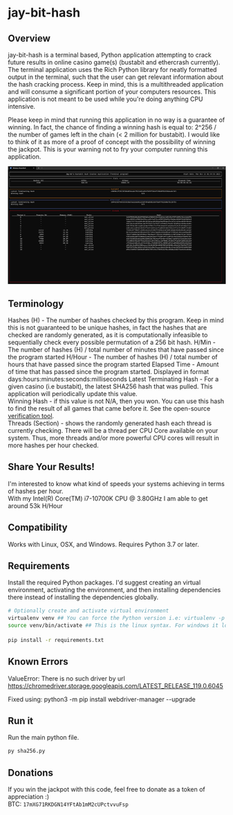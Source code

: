 # jay-bit-hash
## Overview
jay-bit-hash is a terminal based, Python application attempting to crack future results in online casino game(s) (bustabit and ethercrash currently). The terminal application uses the Rich Python library for neatly formatted output in the terminal, such that the user can get relevant information about the hash cracking process. Keep in mind, this is a multithreaded application and will consume a significant portion of your computers resources. This application is not meant to be used while you're doing anything CPU intensive.  

Please keep in mind that running this application in no way is a guarantee of winning. In fact, the chance of finding a winning hash is equal to: 2^256 / the number of games left in the chain (< 2 million for bustabit). I would like to think of it as more of a proof of concept with the possibility of winning the jackpot. This is your warning not to fry your computer running this application.  

![Terminal](https://github.com/Jay-ArBrouillard/jay-bit-hash/blob/master/terminal.PNG?raw=true)

## Terminology
Hashes (H) - The number of hashes checked by this program. Keep in mind this is not guaranteed to be unique hashes, in fact the hashes that are checked are randomly generated, as it is computationally infeasible to sequentially check every possible permutation of a 256 bit hash.
H/Min - The number of hashes (H) / total number of minutes that have passed since the program started
H/Hour - The number of hashes (H) / total number of hours that have passed since the program started
Elapsed Time - Amount of time that has passed since the program started. Displayed in format days:hours:minutes:seconds:milliseconds
Latest Terminating Hash - For a given casino (i.e bustabit), the latest SHA256 hash that was pulled. This application will periodically update this value.  
Winning Hash - if this value is not N/A, then you won. You can use this hash to find the result of all games that came before it. See the open-source [verification tool](https://jsfiddle.net/Dexon95/2fmuxLza/show).  
Threads (Section) - shows the randomly generated hash each thread is currently checking. There will be a thread per CPU Core available on your system. Thus, more threads and/or more powerful CPU cores will result in more hashes per hour checked.  

## Share Your Results!
I'm interested to know what kind of speeds your systems achieving in terms of hashes per hour.  
With my Intel(R) Core(TM) i7-10700K CPU @ 3.80GHz I am able to get around 53k H/Hour

## Compatibility
Works with Linux, OSX, and Windows. Requires Python 3.7 or later.

## Requirements
Install the required Python packages. I'd suggest creating an virtual environment, activating the environment, and then installing dependencies there instead of installing the dependencies globally.

```sh
# Optionally create and activate virtual environment
virtualenv venv ## You can force the Python version i.e: virtualenv -p python3.9 venv
source venv/bin/activate ## This is the linux syntax. For windows it look something like: venv\Scripts\activate

pip install -r requirements.txt
```
## Known Errors
ValueError: There is no such driver by url
https://chromedriver.storage.googleapis.com/LATEST_RELEASE_119.0.6045

Fixed using: python3 -m pip install webdriver-manager --upgrade


## Run it
Run the main python file.
```sh
py sha256.py
```

## Donations
If you win the jackpot with this code, feel free to donate as a token of appreciation :)  
BTC: `17mXG71RKDGN14YFtAb1mM2cUPctvvuFsp`
